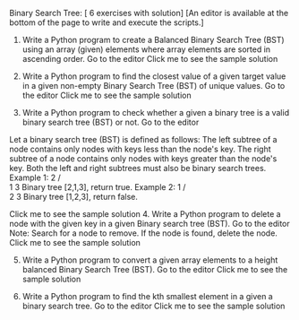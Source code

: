 Binary Search Tree: [ 6 exercises with solution]
[An editor is available at the bottom of the page to write and execute the scripts.]

1. Write a Python program to create a Balanced Binary Search Tree (BST) using an array (given) elements where array elements are sorted in ascending order. Go to the editor
Click me to see the sample solution

2. Write a Python program to find the closest value of a given target value in a given non-empty Binary Search Tree (BST) of unique values. Go to the editor
Click me to see the sample solution

3. Write a Python program to check whether a given a binary tree is a valid binary search tree (BST) or not. Go to the editor

Let a binary search tree (BST) is defined as follows:
The left subtree of a node contains only nodes with keys less than the node's key.
The right subtree of a node contains only nodes with keys greater than the node's key.
Both the left and right subtrees must also be binary search trees.
Example 1:
    2
   / \
  1   3
Binary tree [2,1,3], return true.
Example 2:
    1
   / \
  2   3
Binary tree [1,2,3], return false.

Click me to see the sample solution
4. Write a Python program to delete a node with the given key in a given Binary search tree (BST). Go to the editor
Note: Search for a node to remove. If the node is found, delete the node.
Click me to see the sample solution

5. Write a Python program to convert a given array elements to a height balanced Binary Search Tree (BST). Go to the editor
Click me to see the sample solution

6. Write a Python program to find the kth smallest element in a given a binary search tree. Go to the editor
Click me to see the sample solution
